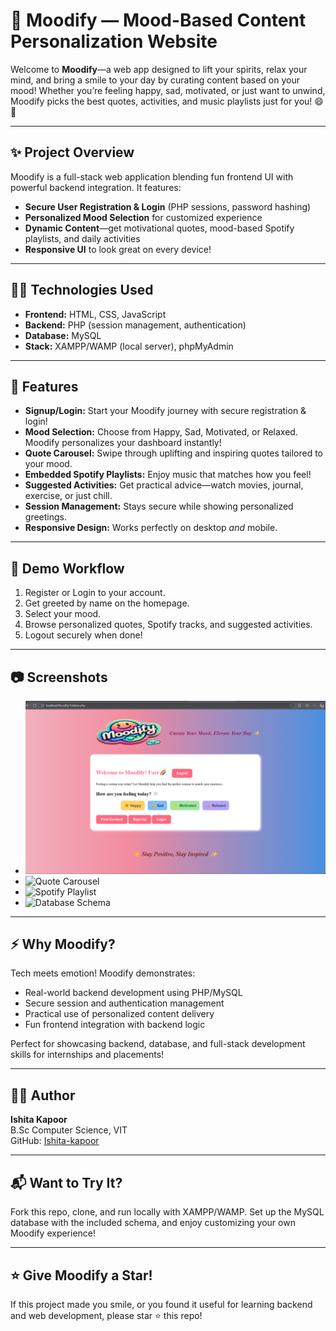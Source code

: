 # 🎵 Moodify — Mood-Based Content Personalization Website

Welcome to **Moodify**—a web app designed to lift your spirits, relax your mind, and bring a smile to your day by curating content based on your mood! Whether you’re feeling happy, sad, motivated, or just want to unwind, Moodify picks the best quotes, activities, and music playlists just for you! 😄🎵

---

## ✨ Project Overview

Moodify is a full-stack web application blending fun frontend UI with powerful backend integration. It features:

- **Secure User Registration & Login** (PHP sessions, password hashing)  
- **Personalized Mood Selection** for customized experience  
- **Dynamic Content**—get motivational quotes, mood-based Spotify playlists, and daily activities  
- **Responsive UI** to look great on every device!

---

## 🧑‍💻 Technologies Used

- **Frontend:** HTML, CSS, JavaScript  
- **Backend:** PHP (session management, authentication)  
- **Database:** MySQL  
- **Stack:** XAMPP/WAMP (local server), phpMyAdmin

---

## 🚀 Features

- **Signup/Login:** Start your Moodify journey with secure registration & login!  
- **Mood Selection:** Choose from Happy, Sad, Motivated, or Relaxed. Moodify personalizes your dashboard instantly!  
- **Quote Carousel:** Swipe through uplifting and inspiring quotes tailored to your mood.  
- **Embedded Spotify Playlists:** Enjoy music that matches how you feel!  
- **Suggested Activities:** Get practical advice—watch movies, journal, exercise, or just chill.  
- **Session Management:** Stays secure while showing personalized greetings.  
- **Responsive Design:** Works perfectly on desktop *and* mobile.

---

## 📝 Demo Workflow

1. Register or Login to your account.  
2. Get greeted by name on the homepage.  
3. Select your mood.  
4. Browse personalized quotes, Spotify tracks, and suggested activities.  
5. Logout securely when done!

---
## 📷 Screenshots

- ![Mood Selection Sample](./screenshots/image1.png)  
- ![Quote Carousel](./media/image10.png)  
- ![Spotify Playlist](./media/image9.png)  
- ![Database Schema](./media/image14.png)

---

## ⚡ Why Moodify?

Tech meets emotion! Moodify demonstrates:  
- Real-world backend development using PHP/MySQL  
- Secure session and authentication management  
- Practical use of personalized content delivery  
- Fun frontend integration with backend logic

Perfect for showcasing backend, database, and full-stack development skills for internships and placements!

---

## 🧑‍🎓 Author

**Ishita Kapoor**  
B.Sc Computer Science, VIT  
GitHub: [Ishita-kapoor](https://github.com/Ishita-kapoor)

---

## 📬 Want to Try It?

Fork this repo, clone, and run locally with XAMPP/WAMP. Set up the MySQL database with the included schema, and enjoy customizing your own Moodify experience!

---

## ⭐️ Give Moodify a Star!

If this project made you smile, or you found it useful for learning backend and web development, please star ⭐️ this repo!



